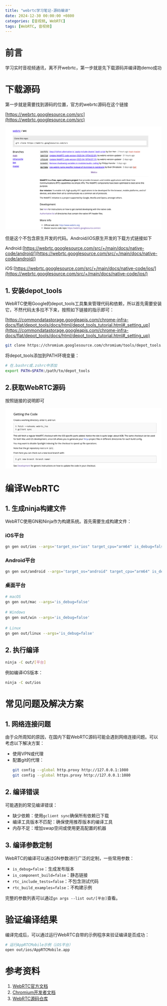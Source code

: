 ```yaml
---
title: "webrtc学习笔记-源码编译"
date: 2024-12-30 00:00:00 +0800
categories: [音视频, WebRTC]
tags: [WebRTC, 音视频]
---
```


# 前言

学习实时音视频通讯，离不开webrtc，第一步就是先下载源码并编译跑demo成功

# 下载源码

第一步就是需要找到源码的位置，官方的webrtc源码在这个链接

[https://webrtc.googlesource.com/src](https://webrtc.googlesource.com/src)

![webrtc](/assets/data/webrtc1.png)

但是这个不包含原生开发的代码。Android/iOS原生开发的下载方式链接如下

Android:[https://webrtc.googlesource.com/src/+/main/docs/native-code/android/](https://webrtc.googlesource.com/src/+/main/docs/native-code/android/)

iOS:[https://webrtc.googlesource.com/src/+/main/docs/native-code/ios/](https://webrtc.googlesource.com/src/+/main/docs/native-code/ios/)


## 1. 安装depot_tools

WebRTC使用Google的depot_tools工具集来管理代码和依赖，所以首先需要安装它，不然代码太多拉不下来，按照如下链接的指示即可：

[https://commondatastorage.googleapis.com/chrome-infra-docs/flat/depot_tools/docs/html/depot_tools_tutorial.html#_setting_up](https://commondatastorage.googleapis.com/chrome-infra-docs/flat/depot_tools/docs/html/depot_tools_tutorial.html#_setting_up)

```bash
git clone https://chromium.googlesource.com/chromium/tools/depot_tools.git
```

将depot_tools添加到PATH环境变量：

```bash
# 在.bashrc或.zshrc中添加
export PATH=$PATH:/path/to/depot_tools
```

## 2.获取WebRTC源码

按照链接的说明即可

![webrtc代码下载](/assets/data/webrtc源码下载.png)

# 编译WebRTC

## 1. 生成ninja构建文件

WebRTC使用GN和Ninja作为构建系统。首先需要生成构建文件：

### iOS平台

```bash
gn gen out/ios --args='target_os="ios" target_cpu="arm64" is_debug=false'
```

### Android平台

```bash
gn gen out/android --args='target_os="android" target_cpu="arm64" is_debug=false'
```

### 桌面平台

```bash
# macOS
gn gen out/mac --args='is_debug=false'

# Windows
gn gen out/win --args='is_debug=false'

# Linux
gn gen out/linux --args='is_debug=false'
```

## 2. 执行编译

```bash
ninja -C out/[平台]
```

例如编译iOS版本：

```bash
ninja -C out/ios
```

# 常见问题及解决方案

## 1. 网络连接问题

由于众所周知的原因，在国内下载WebRTC源码可能会遇到网络连接问题。可以考虑以下解决方案：

- 使用VPN或代理
- 配置git的代理：
  ```bash
  git config --global http.proxy http://127.0.0.1:1080
  git config --global https.proxy http://127.0.0.1:1080
  ```

## 2. 编译错误

可能遇到的常见编译错误：

- 缺少依赖：使用`gclient sync`确保所有依赖已下载
- 编译工具版本不匹配：确保使用推荐版本的编译工具
- 内存不足：增加swap空间或使用更高配置的机器

## 3. 编译参数定制

WebRTC的编译可以通过GN参数进行广泛的定制，一些常用参数：

- `is_debug=false`：生成发布版本
- `is_component_build=false`：静态链接
- `rtc_include_tests=false`：不包含测试代码
- `rtc_build_examples=false`：不构建示例

完整的参数列表可以通过`gn args --list out/[平台]`查看。

# 验证编译结果

编译完成后，可以通过运行WebRTC自带的示例程序来验证编译是否成功：

```bash
# 运行AppRTCMobile示例（iOS平台）
open out/ios/AppRTCMobile.app
```

# 参考资料

1. [WebRTC官方文档](https://webrtc.org/native-code/development/)
2. [Chromium开发者文档](https://www.chromium.org/developers/)
3. [WebRTC源码仓库](https://webrtc.googlesource.com/src) 